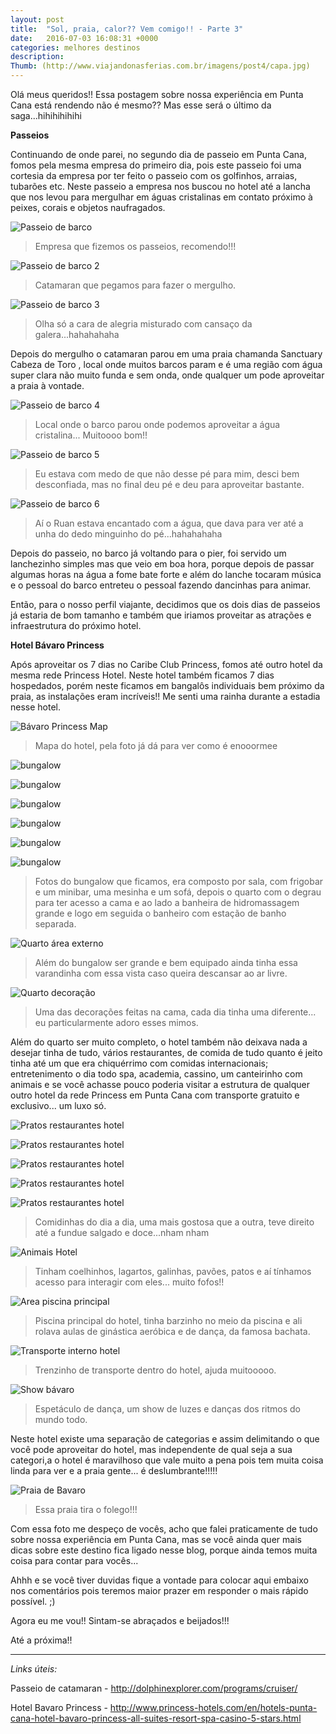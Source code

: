 ```yaml
---
layout: post
title:  "Sol, praia, calor?? Vem comigo!! - Parte 3"
date:   2016-07-03 16:08:31 +0000
categories: melhores destinos
description:
Thumb: (http://www.viajandonasferias.com.br/imagens/post4/capa.jpg)
---
```



Olá meus queridos!! Essa postagem sobre nossa experiência em Punta Cana está rendendo não é mesmo?? Mas esse será o último da saga...hihihihihihi 

**Passeios**

Continuando de onde parei, no segundo dia de passeio em Punta Cana, fomos pela mesma empresa do primeiro dia, pois este passeio foi uma cortesia da empresa por ter feito o passeio com os golfinhos, arraias, tubarões etc. Neste passeio a empresa nos buscou no hotel até a lancha que nos levou para mergulhar em águas cristalinas em contato próximo à peixes, corais e objetos naufragados.

![Passeio de barco](http://www.viajandonasferias.com.br/imagens/post4/passeiobarco.jpg)
> Empresa que fizemos os passeios, recomendo!!!

![Passeio de barco 2](http://www.viajandonasferias.com.br/imagens/post4/passeiobarco2.jpg)
> Catamaran que pegamos para fazer o mergulho.

![Passeio de barco 3](http://www.viajandonasferias.com.br/imagens/post4/eueelepasseio.jpg)
> Olha só a cara de alegria misturado com cansaço da galera...hahahahaha


Depois do mergulho o catamaran parou em uma praia chamanda  Sanctuary Cabeza de Toro , local onde muitos barcos param e é uma região com água super clara não muito funda e sem onda, onde qualquer um pode aproveitar a praia à vontade.

![Passeio de barco 4](http://www.viajandonasferias.com.br/imagens/post4/passeio1.jpg)
> Local onde o barco parou onde podemos aproveitar a água cristalina... Muitoooo bom!!

![Passeio de barco 5](http://www.viajandonasferias.com.br/imagens/post4/passeio2.jpg)
> Eu estava com medo de que não desse pé para mim, desci bem desconfiada, mas no final deu pé e deu para aproveitar bastante.

![Passeio de barco 6](http://www.viajandonasferias.com.br/imagens/post4/passeio3.jpg)
> Aí o Ruan estava encantado com a água, que dava para ver até a unha do dedo minguinho do pé...hahahahaha

Depois do passeio, no barco já voltando para o pier, foi servido um lanchezinho simples mas que veio em boa hora, porque depois de passar algumas horas na água a fome bate forte e além do lanche tocaram música e o pessoal do barco entreteu o pessoal fazendo dancinhas para animar.

Então, para o nosso perfil viajante,  decidimos que os dois dias de passeios já estaria de bom tamanho e também que iriamos proveitar as atrações e infraestrutura do próximo hotel.

**Hotel Bávaro Princess**

Após aproveitar os 7 dias no Caribe Club Princess, fomos até outro hotel da mesma rede Princess Hotel. Neste hotel também ficamos 7 dias hospedados, porém neste ficamos em bangalôs individuais bem próximo da praia, as instalações eram incríveis!! Me senti uma rainha durante a estadia nesse hotel.

![Bávaro Princess Map](http://www.viajandonasferias.com.br/imagens/post4/mapahotel.jpg)
> Mapa do hotel, pela foto já dá para ver como é enooormee

![bungalow](http://www.viajandonasferias.com.br/imagens/post4/quarto1.jpg)

![bungalow](http://www.viajandonasferias.com.br/imagens/post4/quarto2.jpg)

![bungalow](http://www.viajandonasferias.com.br/imagens/post4/quarto3.jpg)

![bungalow](http://www.viajandonasferias.com.br/imagens/post4/quarto4.jpg)

![bungalow](http://www.viajandonasferias.com.br/imagens/post4/quarto5.jpg)

![bungalow](http://www.viajandonasferias.com.br/imagens/post4/quarto6.jpg)

> Fotos do bungalow que ficamos, era composto por sala, com frigobar e um minibar, uma mesinha e um sofá, depois o quarto com o degrau para ter acesso a cama e ao lado a banheira de hidromassagem grande e logo em seguida o banheiro com estação de banho separada.

![Quarto área externo](http://www.viajandonasferias.com.br/imagens/post4/quarto7.jpg)
> Além do bungalow ser grande e bem equipado ainda tinha essa varandinha com essa vista caso queira descansar ao ar livre.

![Quarto decoração](http://www.viajandonasferias.com.br/imagens/post4/quarto8.jpg)
> Uma das decorações feitas na cama, cada dia tinha uma diferente... eu particularmente adoro esses mimos.

Além do quarto ser muito completo, o hotel também não deixava nada a desejar tinha de tudo, vários restaurantes, de comida de tudo quanto é jeito tinha até um que era chiquérrimo com comidas internacionais; entretenimento o dia todo spa, academia, cassino, um canteirinho com animais e se você achasse pouco poderia visitar a estrutura de qualquer outro hotel da rede Princess em Punta Cana com transporte gratuito e exclusivo... um luxo só.

![Pratos restaurantes hotel](http://www.viajandonasferias.com.br/imagens/post4/comida1.jpg)

![Pratos restaurantes hotel](http://www.viajandonasferias.com.br/imagens/post4/comida2.jpg)

![Pratos restaurantes hotel](http://www.viajandonasferias.com.br/imagens/post4/comida3.jpg)

![Pratos restaurantes hotel](http://www.viajandonasferias.com.br/imagens/post4/comida4.jpg)

![Pratos restaurantes hotel](http://www.viajandonasferias.com.br/imagens/post4/comida5.jpg)

> Comidinhas do dia a dia, uma mais gostosa que a outra, teve direito até a fundue salgado e doce...nham nham

![Animais Hotel](http://www.viajandonasferias.com.br/imagens/post4/coelhinho.jpg)
> Tinham coelhinhos, lagartos, galinhas, pavões, patos e aí tínhamos acesso para interagir com eles... muito fofos!!

![Area piscina principal](http://www.viajandonasferias.com.br/imagens/post4/piscina.jpg)
> Piscina principal do hotel, tinha barzinho no meio da piscina e ali rolava aulas de ginástica aeróbica e de dança, da famosa bachata.

![Transporte interno hotel](http://www.viajandonasferias.com.br/imagens/post4/trenzinho.jpg)
> Trenzinho de transporte dentro do hotel, ajuda muitooooo.

![Show bávaro](http://www.viajandonasferias.com.br/imagens/post4/show.jpg)
> Espetáculo de dança, um show de luzes e danças dos ritmos do mundo todo.


Neste hotel existe uma separação de categorias e assim delimitando o que você pode aproveitar do hotel, mas independente de qual seja a sua categori,a o hotel é maravilhoso que vale muito a pena pois tem muita coisa linda para ver e a praia gente... é deslumbrante!!!!! 

![Praia de Bavaro](http://www.viajandonasferias.com.br/imagens/post4/praiabavaro.jpg)
> Essa praia tira o folego!!!

Com essa foto me despeço de vocês, acho que falei praticamente de tudo sobre nossa experiência em Punta Cana, mas se você ainda quer mais dicas sobre este destino fica ligado nesse blog, porque ainda temos muita coisa para contar para vocês...

Ahhh e se você tiver duvidas fique a vontade para colocar aqui embaixo nos comentários pois teremos maior prazer em responder o mais rápido possível. ;)

Agora eu me vou!! Sintam-se abraçados e beijados!!!

Até a próxima!!

------------------------------------

*Links úteis:*

Passeio de catamaran - http://dolphinexplorer.com/programs/cruiser/

Hotel Bavaro Princess - http://www.princess-hotels.com/en/hotels-punta-cana-hotel-bavaro-princess-all-suites-resort-spa-casino-5-stars.html
